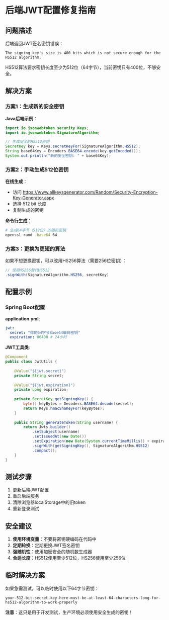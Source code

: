 # 后端JWT配置修复指南

## 问题描述

后端返回JWT签名密钥错误：
```
The signing key's size is 400 bits which is not secure enough for the HS512 algorithm.
```

HS512算法要求密钥长度至少为512位（64字节），当前密钥只有400位，不够安全。

## 解决方案

### 方案1：生成新的安全密钥

**Java后端示例**：
```java
import io.jsonwebtoken.security.Keys;
import io.jsonwebtoken.SignatureAlgorithm;

// 生成安全的HS512密钥
SecretKey key = Keys.secretKeyFor(SignatureAlgorithm.HS512);
String base64Key = Encoders.BASE64.encode(key.getEncoded());
System.out.println("新的安全密钥: " + base64Key);
```

### 方案2：手动生成512位密钥

**在线生成**：
- 访问 https://www.allkeysgenerator.com/Random/Security-Encryption-Key-Generator.aspx
- 选择 512 bit 长度
- 复制生成的密钥

**命令行生成**：
```bash
# 生成64字节（512位）的随机密钥
openssl rand -base64 64
```

### 方案3：更换为更短的算法

如果不想更换密钥，可以改用HS256算法（需要256位密钥）：

```java
// 使用HS256替代HS512
.signWith(SignatureAlgorithm.HS256, secretKey)
```

## 配置示例

### Spring Boot配置

**application.yml**:
```yaml
jwt:
  secret: "你的64字节Base64编码密钥"
  expiration: 86400 # 24小时
```

**JWT工具类**:
```java
@Component
public class JwtUtils {
    
    @Value("${jwt.secret}")
    private String secret;
    
    @Value("${jwt.expiration}")
    private Long expiration;
    
    private SecretKey getSigningKey() {
        byte[] keyBytes = Decoders.BASE64.decode(secret);
        return Keys.hmacShaKeyFor(keyBytes);
    }
    
    public String generateToken(String username) {
        return Jwts.builder()
            .setSubject(username)
            .setIssuedAt(new Date())
            .setExpiration(new Date(System.currentTimeMillis() + expiration * 1000))
            .signWith(getSigningKey(), SignatureAlgorithm.HS512)
            .compact();
    }
}
```

## 测试步骤

1. 更新后端JWT配置
2. 重启后端服务
3. 清除浏览器localStorage中的旧token
4. 重新登录测试

## 安全建议

1. **使用环境变量**：不要将密钥硬编码在代码中
2. **定期轮换**：定期更换JWT签名密钥
3. **强随机性**：使用加密安全的随机数生成器
4. **合适长度**：HS512使用至少512位，HS256使用至少256位

## 临时解决方案

如果急需测试，可以临时使用以下64字节密钥：
```
your-512-bit-secret-key-here-must-be-at-least-64-characters-long-for-hs512-algorithm-to-work-properly
```

**注意**：这只是用于开发测试，生产环境必须使用安全生成的密钥！ 